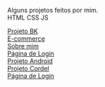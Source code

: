Alguns projetos feitos por mim.<br>
HTML CSS JS

<a href="https://thdev7.github.io/Portfolio/projetobk/index.html" target="_blank" rel="external">Projeto BK</a> <br>
<a href="https://thdev7.github.io/Portfolio/e-commerce/index.html" target="_blank" rel="external">E-commerce</a> <br> 
<a href="https://thdev7.github.io/Portfolio/biografia/index.html" target="_blank" rel="external">Sobre mim</a> <br>
<a href="https://thdev7.github.io/Portfolio/loginpg1/index.html" target="_blank" rel="external">Página de Login</a> <br>
<a href="https://thdev7.github.io/Portfolio/desafio_android/android.html" target="_blank" rel="external">Projeto Android<a> <br>
<a href="https://thdev7.github.io/Portfolio/projeto_cordel/index.html" target="_blank" rel="external">Projeto Cordel</a><br>
<a href="https://thdev7.github.io/Portfolio/verificador_de_idade/index.html" target="_blank" rel="external">Página de Login</a>